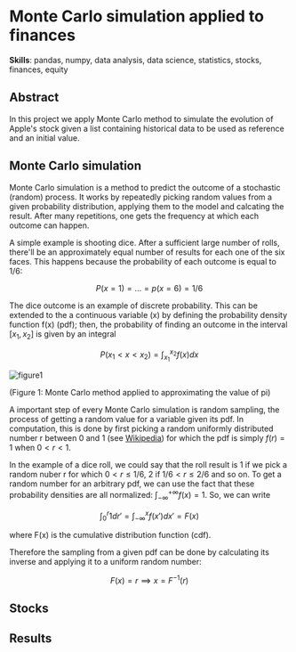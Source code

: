 # Monte Carlo simulation applied to finances

**Skills**: pandas, numpy, data analysis, data science, statistics, stocks, finances, equity

## Abstract

In this project we apply Monte Carlo method to simulate the evolution of Apple's stock given a list containing historical data to be used as reference and an initial value.

## Monte Carlo simulation

Monte Carlo simulation is a method to predict the outcome of a stochastic (random) process. It works by repeatedly picking random values from a given probability distribution, applying them to the model and calcating the result. After many repetitions, one gets the frequency at which each outcome can happen.

A simple example is shooting dice. After a sufficient large number of rolls, there'll be an approximately equal number of results for each one of the six faces. This happens because the probability of each outcome is equal to 1/6:

$$P(x=1)=...=p(x=6)=1/6 $$

The dice outcome is an example of discrete probability. This can be extended to the a continuous variable (x) by defining the probability density function f(x) (pdf); then, the probability of finding an outcome in the interval $[x_1 , x_2]$ is given by an integral

$$P({x_1} < x < {x_2})=\int_{x_1}^{x_2} f(x) dx $$

![figure1]()

(Figure 1: Monte Carlo method applied to approximating the value of pi)

A important step of every Monte Carlo simulation is random sampling, the process of getting a random value for a variable given its pdf. In computation, this is done by first picking a random uniformly distributed number r between 0 and 1 (see [Wikipedia](https://en.wikipedia.org/wiki/Pseudorandom_number_generator)) for which the pdf is simply $f(r)=1$ when $0 < r < 1$.

In the example of a dice roll, we could say that the roll result is 1 if we pick a random nuber r for which $0 < r \leq 1/6$, 2 if $1/6 < r \leq 2/6$ and so on. To get a random number for an arbitrary pdf, we can use the fact that these probability densities are all normalized: $\int_{-\infty}^{+\infty} f(x) = 1$. So, we can write

$$ \int_{0}^r 1 dr' = \int_{-\infty}^x f(x')dx'=F(x) $$

where F(x) is the cumulative distribution function (cdf).

Therefore the sampling from a given pdf can be done by calculating its inverse and applying it to a uniform random number:

$$ F(x)=r \implies x=F^{-1}(r) $$



## Stocks

## Results
